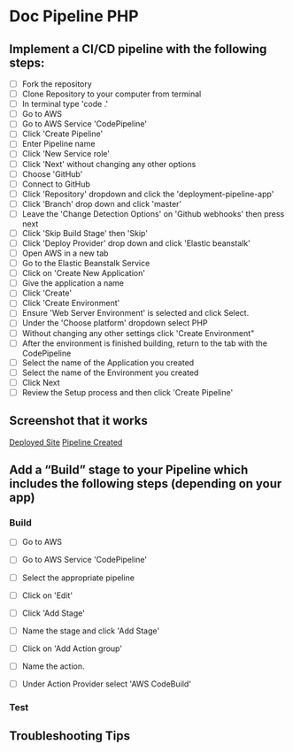 # Doc Pipeline PHP

## Implement a CI/CD pipeline with the following steps:
- [ ] Fork the repository
- [ ] Clone Repository to your computer from terminal
- [ ] In terminal type 'code .'
- [ ] Go to AWS
- [ ] Go to AWS Service 'CodePipeline'
- [ ] Click 'Create Pipeline'
- [ ] Enter Pipeline name
- [ ] Click 'New Service role'
- [ ] Click 'Next' without changing any other options
- [ ] Choose 'GitHub'
- [ ] Connect to GitHub
- [ ] Click 'Repository' dropdown and click the 'deployment-pipeline-app'
- [ ] Click 'Branch' drop down and click 'master'
- [ ] Leave the 'Change Detection Options' on 'Github webhooks' then press next
- [ ] Click 'Skip Build Stage' then 'Skip'
- [ ] Click 'Deploy Provider' drop down and click 'Elastic beanstalk'
- [ ] Open AWS in a new tab
- [ ] Go to the Elastic Beanstalk Service
- [ ] Click on 'Create New Application'
- [ ] Give the application a name
- [ ] Click 'Create'
- [ ] Click 'Create Environment'
- [ ] Ensure 'Web Server Environment' is selected and click Select.
- [ ] Under the 'Choose platform' dropdown select PHP
- [ ] Without changing any other settings click 'Create Environment"
- [ ] After the environment is finished building, return to the tab with the CodePipeline
- [ ] Select the name of the Application you created
- [ ] Select the name of the Environment you created
- [ ] Click Next
- [ ] Review the Setup process and then click 'Create Pipeline'

## Screenshot that it works
[Deployed Site](https://github.com/CClemensJr/doc-pipeline-php/blob/master/screenshots/deployedsite.png)
[Pipeline Created](https://github.com/CClemensJr/doc-pipeline-php/blob/master/screenshots/pipelinecreated.png)

## Add a “Build” stage to your Pipeline which includes the following steps (depending on your app)
### Build
- [ ] Go to AWS
- [ ] Go to AWS Service 'CodePipeline'
- [ ] Select the appropriate pipeline
- [ ] Click on 'Edit'
- [ ] Click 'Add Stage'
- [ ] Name the stage and click 'Add Stage'
- [ ] Click on 'Add Action group'
- [ ] Name the action.
- [ ] Under Action Provider select 'AWS CodeBuild'


### Test

## Troubleshooting Tips

